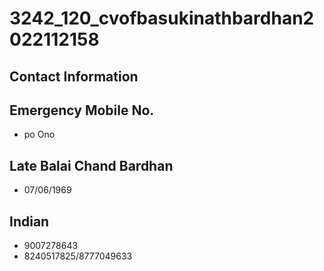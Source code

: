 # 3242_120_cvofbasukinathbardhan2022112158

## Contact Information



## Emergency Mobile No.

* po Ono


## Late Balai Chand Bardhan

* 07/06/1969


## Indian

* 9007278643
* 8240517825/8777049633

